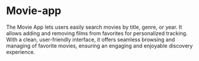 # Movie-app
The Movie App lets users easily search movies by title, genre, or year. It allows adding and removing films from favorites for personalized tracking. With a clean, user-friendly interface, it offers seamless browsing and managing of favorite movies, ensuring an engaging and enjoyable discovery experience.
